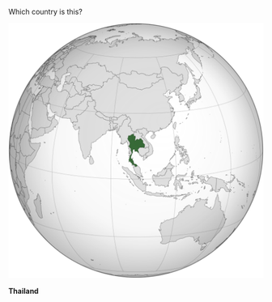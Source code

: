 Which country is this?

![Map of a country](images/Thailand_(orthographic_projection).svg)
<!--question-->
**Thailand**
